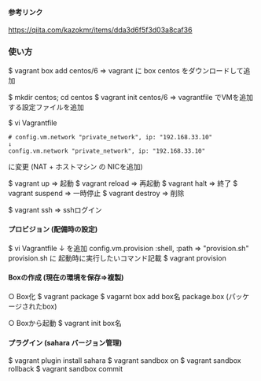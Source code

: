 #### 参考リンク
https://qiita.com/kazokmr/items/dda3d6f5f3d03a8caf36

### 使い方
$ vagrant box add centos/6 
=> vagrant に box centos をダウンロードして追加

$ mkdir centos; cd centos
$ vagrant init centos/6
=> vagrantfile でVMを追加する設定ファイルを追加

$ vi Vagrantfile
```
# config.vm.network "private_network", ip: "192.168.33.10"
↓
config.vm.network "private_network", ip: "192.168.33.10"
```
に変更 (NAT + ホストマシン の NICを追加)

$ vagrant up			=> 起動
$ vagrant reload		=> 再起動
$ vagrant halt			=> 終了
$ vagrant suspend	=> 一時停止
$ vagrant destroy		=> 削除

$ vagrant ssh => sshログイン

#### プロビジョン (配備時の設定)
$ vi Vagrantfile
↓ を追加
config.vm.provision :shell, :path => "provision.sh" 
provision.sh に 起動時に実行したいコマンド記載
$ vagrant provision

#### Boxの作成 (現在の環境を保存=>複製)
○ Box化
$ vagrant package
$ vagarnt box add box名 package.box (パッケージされたbox)

○ Boxから起動
$ vagrant init box名

#### プラグイン (sahara バージョン管理)
$ vagrant plugin install sahara
$ vagrant sandbox on
$ vagrant sandbox rollback
$ vagrant sandbox commit
